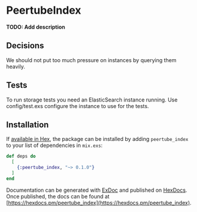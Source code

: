 # PeertubeIndex

**TODO: Add description**

## Decisions
We should not put too much pressure on instances by querying them heavily.

## Tests

To run storage tests you need an ElasticSearch instance running.
Use config/test.exs configure the instance to use for the tests.

## Installation

If [available in Hex](https://hex.pm/docs/publish), the package can be installed
by adding `peertube_index` to your list of dependencies in `mix.exs`:

```elixir
def deps do
  [
    {:peertube_index, "~> 0.1.0"}
  ]
end
```

Documentation can be generated with [ExDoc](https://github.com/elixir-lang/ex_doc)
and published on [HexDocs](https://hexdocs.pm). Once published, the docs can
be found at [https://hexdocs.pm/peertube_index](https://hexdocs.pm/peertube_index).

